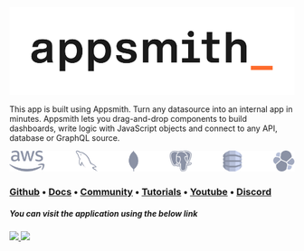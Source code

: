 ![](https://raw.githubusercontent.com/appsmithorg/appsmith/release/static/appsmith_logo_primary.png)

This app is built using Appsmith. Turn any datasource into an internal app in minutes. Appsmith lets you drag-and-drop components to build dashboards, write logic with JavaScript objects and connect to any API, database or GraphQL source.

![](https://raw.githubusercontent.com/appsmithorg/appsmith/release/static/images/integrations.png)

### [Github](https://github.com/appsmithorg/appsmith) • [Docs](https://docs.appsmith.com/?utm_source=github&utm_medium=social&utm_content=appsmith_docs&utm_campaign=null&utm_term=appsmith_docs) • [Community](https://community.appsmith.com/) • [Tutorials](https://github.com/appsmithorg/appsmith/tree/update/readme#tutorials) • [Youtube](https://www.youtube.com/appsmith) • [Discord](https://discord.gg/rBTTVJp)

##### You can visit the application using the below link

###### [![](https://assets.appsmith.com/git-sync/Buttons.svg) ](https://appsmith-nbkp997g5-get-appsmith.vercel.app/applications/62064911c36e5e39b5b25e04/pages/62064911c36e5e39b5b25e07) [![](https://assets.appsmith.com/git-sync/Buttons2.svg)](https://appsmith-nbkp997g5-get-appsmith.vercel.app/applications/62064911c36e5e39b5b25e04/pages/62064911c36e5e39b5b25e07/edit)
